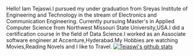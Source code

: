 Hello! Iam Tejaswi.I pursued my under graduation from Sreyas Institute of Engineering and Technology in the stream of Electronics and Communication Engineering. Currently pursuing Master's in Applied Computer Science from Northwest Missouri State University,USA.I did a certification course in the field of Data Science.I worked as an Associate software engineer at Accenture,Hyderabad.My Hobbies are watching Movies,Reading Novels and I like to Travel.
[![Tejaswi's github stats](https://github-readme-stats.vercel.app/api?username=Teju2404)](https://github.com/Teju2404/github-readme-stats)
